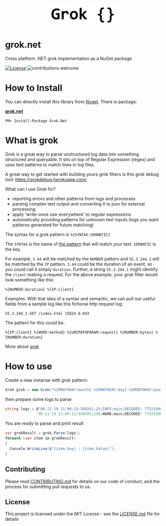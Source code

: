 ﻿<p align="center">
  <img src="Grok.png" alt="Grok" width="250"/>
</p>

# grok.net
Cross platform .NET grok implementation as a NuGet package

 [![License](https://img.shields.io/badge/license-MIT-blue.svg)](LICENSE.md) ![contributions welcome](https://img.shields.io/badge/contributions-welcome-brightgreen.svg?style=flat)

# How to Install

You can directly install this library from [Nuget][1]. There is package:

**[grok.net][2]**

    PM> Install-Package Grok.Net
[1]: http://nuget.org
[2]: https://www.nuget.org/packages/Grok.Net

# What is grok

Grok is a great way to parse unstructured log data into something structured and queryable. It sits on top of Regular Expression (regex) and uses text patterns to match lines in log files.

A great way to get started with building yours grok filters is this grok debug tool: https://grokdebug.herokuapp.com/

What can I use Grok for?
 - reporting errors and other patterns from logs and processes
 - parsing complex text output and converting it to json for external processing
 - apply 'write-once use-everywhere' to regular expressions
 - automatically providing patterns for unknown text inputs (logs you want patterns generated for future matching)

The syntax for a grok pattern is `%{SYNTAX:SEMANTIC}`

The `SYNTAX` is the name of [the pattern][3] that will match your text. `SEMANTIC` is the key. 

For example, `3.44` will be matched by the `NUMBER` pattern and `55.3.244.1` will be matched by the `IP` pattern. `3.44` could be the duration of an event, so you could call it simply `duration`. Further, a string `55.3.244.1` might identify the `client` making a request.
For the above example, your grok filter would look something like this:

```
%{NUMBER:duration} %{IP:client}
```
Examples: With that idea of a syntax and semantic, we can pull out useful fields from a sample log like this fictional http request log:

```
55.3.244.1 GET /index.html 15824 0.043
```
The pattern for this could be:

```
%{IP:client} %{WORD:method} %{URIPATHPARAM:request} %{NUMBER:bytes} %{NUMBER:duration}
```

More about [grok][4]

[3]: https://raw.githubusercontent.com/logstash-plugins/logstash-patterns-core/master/patterns/grok-patterns
[4]: https://www.elastic.co/guide/en/logstash/current/plugins-filters-grok.html
# How to use

Create a new instanse with grok pattern:

```csharp
Grok grok = new Grok("%{MONTHDAY:month}-%{MONTHDAY:day}-%{MONTHDAY:year} %{TIME:timestamp};%{WORD:id};%{LOGLEVEL:loglevel};%{WORD:func};%{GREEDYDATA:msg}");
```

then prepare some logs to parse

```csharp
string logs = @"06-21-19 21:00:13:589241;15;INFO;main;DECODED: 775233900043 DECODED BY: 18500738 DISTANCE: 1.5165
               06-21-19 21:00:13:589265;156;WARN;main;DECODED: 775233900043 EMPTY DISTANCE: --------";
```

You are ready to parse and print result

```csharp
var grokResult = grok.Parse(logs);
foreach (var item in grokResult)
{
  Console.WriteLine($"{item.Key} : {item.Value}");
}
```

 ## Contributing

Please read [CONTRIBUTING.md](https://github.com/Marusyk/grok.net/blob/master/CONTRIBUTING.md) for details on our code of conduct, and the process for submitting pull requests to us.

## License

This project is licensed under the MIT License - see the [LICENSE.md](https://github.com/Marusyk/grok.net/blob/master/LICENSE) file for details
